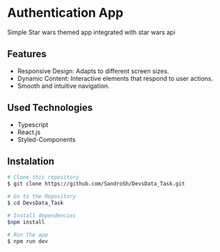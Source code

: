 # Authentication App
Simple Star wars themed app integrated with star wars api

## Features
* Responsive Design: Adapts to different screen sizes.
* Dynamic Content: Interactive elements that respond to user actions.
* Smooth and intuitive navigation.
  
## Used Technologies
* Typescript
* React.js
* Styled-Components


## Instalation
  
```bash
# Clone this repository
$ git clone https://github.com/SandroSh/DevsData_Task.git

# Go to the Repository
$ cd DevsData_Task

# Install dependencies
$npm install

# Run the app
$ npm run dev
```

 
